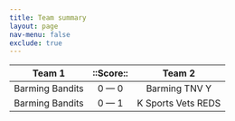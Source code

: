 ```yaml
---
title: Team summary
layout: page
nav-menu: false
exclude: true
---
```




|     Team 1      |  ::Score::  |       Team 2       |
|:---------------:|:-----------:|:------------------:|
| Barming Bandits | 0 &mdash; 0 |   Barming TNV Y    |
| Barming Bandits | 0 &mdash; 1 | K Sports Vets REDS |

 <br /><br /><br />